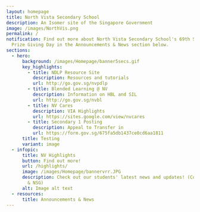 ```yaml
---
layout: homepage
title: North Vista Secondary School
description: An Isomer site of the Singapore Government
image: /images/NorthVis.png
permalink: /
notification: Find out more about North Vista Secondary School's 69th Speech and
  Prize Giving Day in the Announcements & News section below.
sections:
  - hero:
      background: /images/Homepage/banner5secs.gif
      key_highlights:
        - title: NDLP Resource Site
          description: Resources and tutorials
          url: http://go.gov.sg/nvpdlp
        - title: Blended Learning @ NV
          description: Information on HBL and SIL
          url: http://go.gov.sg/nvbl
        - title: NV Cares
          description: VIA Highlights
          url: https://sites.google.com/view/nvcares
        - title: Secondary 1 Posting
          description: Appeal to Transfer in
          url: https://form.gov.sg/675fa5db1437ce0cd6aa1811
      title: Testing
      variant: image
  - infopic:
      title: NV Highlights
      button: Find out more!
      url: /highlights/
      image: /images/Homepage/bannervrr.JPG
      description: Check out our students' latest news and updates! (Competitions, SYF
        & NSG)
      alt: Image alt text
  - resources:
      title: Announcements & News
---
```

